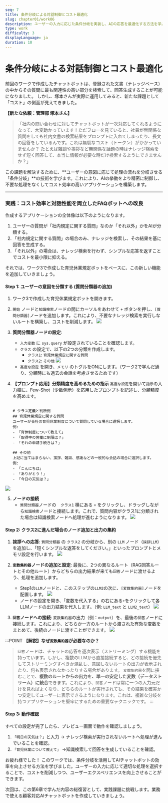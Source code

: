 ```yaml
---
seq: 7
title: 条件分岐による対話制御とコスト最適化
slug: chapter01/work06
description: ユーザーの入力に応じた条件分岐を実装し、AIの応答を最適化する方法を学ぶ
type: work
difficulty: 3
displayLanguage: ja
duration: 10
---
```


# 条件分岐による対話制御とコスト最適化

前回のワークで作成したチャットボットは、登録された文書（ナレッジベース）の中からその質問に最も関連性の高い部分を検索して、回答生成することが可能になりました。
しかし、塚本さんが実際に運用してみると、新たな課題として「コスト」の側面が見えてきました。

**【新たな依頼：管理部 塚本さん】**
> 「社内の問い合わせに対してチャットボットが一次対応してくれるようになって、大変助かっています！ただフローを見ていると、社員が無関係な質問をしても社内文書の検索結果をプロンプトに入れてしまったり、長文の回答をしているんです。これは無駄なコスト（トークン）がかかっていませんか？
> たとえば雑談や挨拶など無関係な話題の時はナレッジ検索をせず短く回答して、本当に情報が必要な時だけ検索するようにできませんか？」

この課題を解決するために、**ユーザーの意図に応じて処理の流れを分岐させる「条件分岐」**の技術を学びます。これにより、AIの挙動をより精密に制御し、不要な処理をなくしてコスト効率の高いアプリケーションを構築します。

---

### 実践：コスト効率と対話性能を両立したFAQボットへの改良

作成するアプリケーションの全体像は以下のようになります。
1.  ユーザーの質問が「社内規定に関する質問」なのか「それ以外」かをAIが分類する。
2.  「社内規定に関する質問」の場合のみ、ナレッジを検索し、その結果を基に回答を生成する。
3.  「それ以外」の場合は、ナレッジ検索を行わず、シンプルな応答を返すことでコストを最小限に抑える。

それでは、ワーク3で作成した育児休業規定ボットをベースに、この新しい機能を追加していきましょう。

#### Step 1: ユーザーの意図を分類する (質問分類器の追加)

1.  ワーク3で作成した育児休業規定ボットを開きます。
2.  `開始` ノードと`知識検索`ノードの間にカーソルをあわせて `+` ボタンを押し、`[質問分類器]`ノードを追加します。これにより、不要なナレッジ検索を実行しないルートを構築し、コストを削減します。
![](https://chataniakinori-no1s.github.io/prompt_engineering/PromptEngineering_lv02_ja/assets/chapter01/img/work6-1.png)
3.  **質問分類器ノードの設定**:
    * `入力変数` に `sys.query` が設定されていることを確認します。
    * `クラス` の設定で、以下の2つの分類を作成します。
        * `クラス1`: `育児休業規定に関する質問`
        * `クラス2`: `その他`
      ![](https://chataniakinori-no1s.github.io/prompt_engineering/PromptEngineering_lv02_ja/assets/chapter01/img/work6-2.png)
    * `高度な設定` を開き、`メモリ` のトグルをONにします。（ワーク2で学んだ通り、分類時にも過去の会話を考慮させるためです）

4.  **【プロンプト応用】分類精度を高めるための指示**
    `高度な設定`を開いて`指示`の入力欄に、Few-Shot（少数例示）を応用したプロンプトを記述し、分類精度を高めます。
    ``` ユーザーの質問を以下のクラスに分類してください。会話の文脈も考慮して、最も適切なクラスを一つだけ選択してください。

    # クラス定義と判断例
    ## 育児休業規定に関する質問
    ユーザーが会社の育児休業制度について質問している場合に選択します。
    例:
    - 「育休制度について教えて」
    - 「取得中の労働に制限は？」
    - 「それの申請手続きは？」

    ## その他
    上記に当てはまらない、挨拶、雑談、感謝などの一般的な会話の場合に選択します。
    例:
    - 「こんにちは」
    - 「ありがとう！」
    - 「今日の天気は？」
    ```
![](https://chataniakinori-no1s.github.io/prompt_engineering/PromptEngineering_lv02_ja/assets/chapter01/img/work6-3.png)

5.  **ノードの接続**
	* `質問分類器`ノードの　`クラス1` 横にある `+` をクリックし、ドラッグしながら`知識検索`ノードと接続します。これで、質問内容がクラス1に分類された場合は知識検索ノードへ処理が進むようになります。
![](https://chataniakinori-no1s.github.io/prompt_engineering/PromptEngineering_lv02_ja/assets/chapter01/img/work6-4.png)

#### Step 2: クラス2に進んだ場合のノード追加と出力の集約

1.  **挨拶への応答**: `質問分類器` の `クラス2` の分岐から、別の `LLM` ノード（`挨拶LLM`）を追加し、「短くシンプルな返答をしてください。」といったプロンプトとメモリ設定を行います。
![](https://chataniakinori-no1s.github.io/prompt_engineering/PromptEngineering_lv02_ja/assets/chapter01/img/work6-5.png)

2.  **`変数集約器`ノードの追加と設定**:
    最後に、2つの異なるルート（RAG回答ルートとその他ルート）からどちらの出力結果が来ても`回答`ノードに渡せるよう、処理を追加します。
	* Step1の`LLM`ノードと、このステップの`LLM2`の次に、`[変数集約器]`ノードを配置します。
   ![](https://chataniakinori-no1s.github.io/prompt_engineering/PromptEngineering_lv02_ja/assets/chapter01/img/work6-6.png)
    * ノードの設定を開き、「変数を代入する」の右にある`+`をクリックして各LLMノードの出力結果を代入します。（例: `LLM_text` と `LLM2_text`）
    ![](https://chataniakinori-no1s.github.io/prompt_engineering/PromptEngineering_lv02_ja/assets/chapter01/img/work6-7.png)
3.  **`回答`ノードへの接続**: `変数集約器`の出力（例：`output`）を、最後の`回答`ノードに接続します。これにより、どちらか一方のルートから渡された有効な変数をまとめて、後続のノードに渡すことができます。
    ![](https://chataniakinori-no1s.github.io/prompt_engineering/PromptEngineering_lv02_ja/assets/chapter01/img/work6-8.png)

:::POINT
**【解説】なぜ`変数集約器`が必要なのか？**
> `回答`ノードは、チャットの応答を逐次表示（ストリーミング）する機能を持っています。しかし、複数のLLMから直接接続すると、どの接続を優先してストリーミングすべきか混乱し、意図しないルートの出力が表示されたり、何も表示されなかったりする場合があります。
> `変数集約器`を間に挟むことで、**複数のルートからの出力を、単一の安定した変数（データストリーム）に統合**できます。これにより、`回答`ノードは常に一つの入力元だけを見ればよくなり、どちらのルートが実行されても、その結果を確実かつ安定してユーザーに表示できるようになります。これは、複雑な分岐を持つアプリケーションを堅牢にするための重要なテクニックです。
:::

#### Step 3: 動作確認

すべての設定が完了したら、プレビュー画面で動作を確認しましょう。

1. `「明日の天気は？」`と入力 → ナレッジ検索が実行されないルートへ処理が進んでいることを確認。
2. `「育児休業について教えて」` →知識検索して回答を生成していることを確認。

お疲れ様でした！ 
このワークでは、条件分岐を活用してAIチャットボットの効率を向上させる方法を学びました。ユーザーの入力に応じて適切な処理を選択することで、コストを削減しつつ、ユーザーエクスペリエンスを向上させることができます。

次回は、この第6章で学んだ内容の総復習として、実践課題に挑戦します。業務で使える顧客対応AIチャットボットを作成していきましょう。
